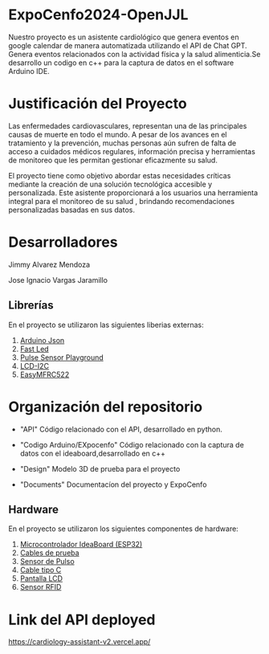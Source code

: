 

# ExpoCenfo2024-OpenJJL
  Nuestro proyecto es un asistente cardiológico que genera eventos en google calendar de manera automatizada utilizando el API de Chat GPT. Genera eventos relacionados con la actividad física y la salud alimenticia.Se desarrollo un codigo en c++ para la captura de datos en el software Arduino IDE.

# Justificación del Proyecto 
Las enfermedades cardiovasculares, representan una de las principales causas de muerte en todo el mundo. A pesar de los avances en el tratamiento y la prevención, muchas personas aún sufren de falta de acceso a cuidados médicos regulares, información precisa y herramientas de monitoreo que les permitan gestionar eficazmente su salud.

El proyecto  tiene como objetivo abordar estas necesidades críticas mediante la creación de una solución tecnológica accesible y personalizada. Este asistente proporcionará a los usuarios una herramienta integral para el monitoreo de su salud , brindando recomendaciones personalizadas basadas en sus datos.

# Desarrolladores 
Jimmy Alvarez Mendoza

Jose Ignacio Vargas Jaramillo
## Librerías 
En el proyecto se utilizaron las siguientes liberias externas:

  1. [Arduino Json](https://arduinojson.org/?utm_source=meta&utm_medium=library.properties)
  2. [Fast Led](https://github.com/FastLED/FastLED)
  3. [Pulse Sensor Playground](https://github.com/WorldFamousElectronics/PulseSensorPlayground)
  4. [LCD-I2C](https://github.com/hasenradball/LCD-I2C)
  5. [EasyMFRC522](https://github.com/pablo-sampaio/easy_mfrc522)
# Organización del repositorio
- "API" Código relacionado con el API, desarrollado en python.
* "Codigo Arduino/EXpocenfo" Código relacionado con la captura de datos con el ideaboard,desarrollado en c++
+ "Design" Modelo 3D de prueba para el proyecto
- "Documents" Documentacíon del proyecto y ExpoCenfo

## Hardware 
En el proyecto se utilizaron los siguientes componentes de hardware:

  1. [Microcontrolador IdeaBoard (ESP32)](https://www.crcibernetica.com/crcibernetica-ideaboard/)
  2. [Cables de prueba](https://www.crcibernetica.com/female-to-female-jumper-wire-40-pcs-in-one-bunch/)
  3. [Sensor de Pulso](https://www.crcibernetica.com/dht11-temperature-and-humidity-sensor-module/)
  4. [Cable tipo C](https://www.crcibernetica.com/usb-type-c-cable-1m/)
  5. [Pantalla LCD](https://www.crcibernetica.com/16x2-lcd-with-i2c-blue/)
  6. [Sensor RFID](https://www.crcibernetica.com/rc522-rfid-module/)

# Link del API deployed
https://cardiology-assistant-v2.vercel.app/
